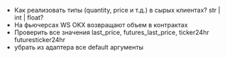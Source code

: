 - Как реализовать типы (quantity, price и т.д.) в сырых клиентах? str | int | float?
- На фьючерсах WS OKX возвращают объем в контрактах
- Проверить все значения last_price, futures_last_price, ticker24hr futuresticker24hr
- убрать из адаптера все default аргументы
